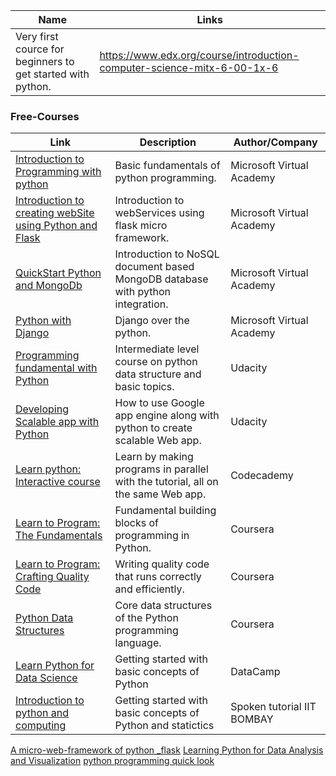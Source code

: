 Name | Links 
------------ | ------------- 
Very first cource for beginners to get started with python. | https://www.edx.org/course/introduction-computer-science-mitx-6-00-1x-6

### Free-Courses

Link | Description | Author/Company
------------ | ------------- | -------------
[Introduction to Programming with python](https://goo.gl/x26dEr) |  Basic fundamentals of python programming. | Microsoft Virtual Academy
[Introduction to creating webSite using Python and Flask](https://goo.gl/6a97aw) | Introduction to webServices using flask micro framework. | Microsoft Virtual Academy
[QuickStart Python and MongoDb](https://goo.gl/lNUHcE) | Introduction to NoSQL document based MongoDB database with python integration. | Microsoft Virtual Academy
[Python with Django](https://goo.gl/DVM0m5) | Django over the python. | Microsoft Virtual Academy
[Programming fundamental with Python](https://goo.gl/JEdLMw) | Intermediate level course on python data structure and basic topics. | Udacity
[Developing Scalable app with Python](https://goo.gl/EwWZDW) | How to use Google app engine along with python to create scalable Web app. | Udacity
[Learn python: Interactive course](https://www.codecademy.com/tracks/python) | Learn by making programs in parallel with the tutorial, all on the same Web app. | Codecademy
[Learn to Program: The Fundamentals](https://www.coursera.org/learn/learn-to-program/home) | Fundamental building blocks of programming in Python. | Coursera
[Learn to Program: Crafting Quality Code](https://www.coursera.org/learn/program-code) | Writing quality code that runs correctly and efficiently. | Coursera
[Python Data Structures](https://www.coursera.org/learn/python-data) | Core data structures of the Python programming language. | Coursera
[Learn Python for Data Science](https://www.datacamp.com/courses/intro-to-python-for-data-science) | Getting started with basic concepts of Python | DataCamp
[Introduction to python and computing](http://spoken-tutorial.org/tutorial-search/?search_foss=Python&search_language=English) | Getting started with basic concepts of Python and statictics| Spoken tutorial IIT BOMBAY
[A micro-web-framework of python _flask](http://flask.pocoo.org/)
[Learning Python for Data Analysis and Visualization](https://www.udemy.com/learning-python-for-data-analysis-and-visualization/)
[python programming quick look](https://www.udemy.com/python-programming-quick-look/learn/v4/content)

